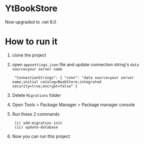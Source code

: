 # YtBookStore

Now upgraded to .net 8.0

# How to run it
1. clone the project
2. open `appsettings.json` file and update connection string's `data source=your server name`
   
   ``` "ConnectionStrings": { "conn": "data source=your server name;initial catalog=BookStore;integrated security=true;encrypt=false" }```
4. Delete `Migrations` folder
5. Open Tools > Package Manager > Package manager console
6. Run these 2 commands
    ```
     (i) add-migration init
     (ii) update-database
     ````
7. Now you can run this project
   
